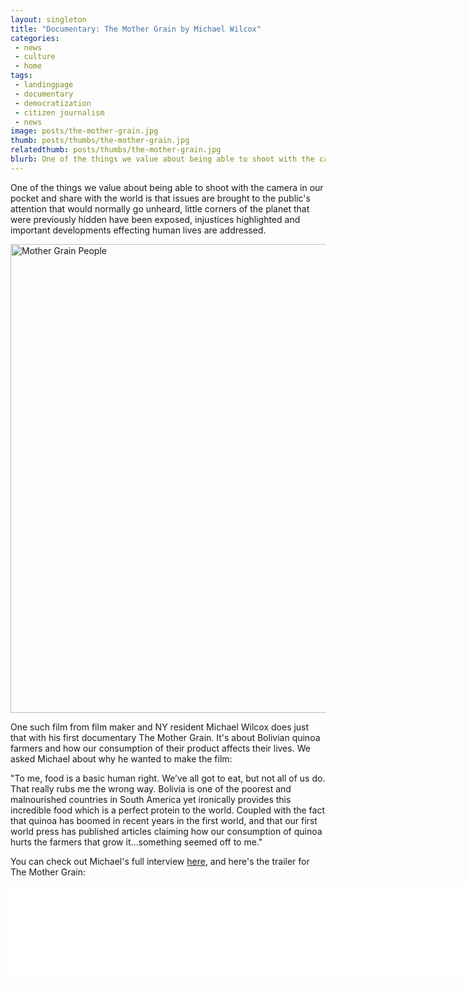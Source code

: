 ```yaml
---
layout: singleton
title: "Documentary: The Mother Grain by Michael Wilcox"
categories:
 - news
 - culture
 - home
tags:
 - landingpage
 - documentary
 - democratization
 - citizen journalism
 - news
image: posts/the-mother-grain.jpg
thumb: posts/thumbs/the-mother-grain.jpg
relatedthumb: posts/thumbs/the-mother-grain.jpg
blurb: One of the things we value about being able to shoot with the camera in our pocket and share with the world is that issues are brought to the public's attention that would normally go unheard.
---
```


One of the things we value about being able to shoot with the camera in our pocket and share with the world is that issues are brought to the public's attention that would normally go unheard, little corners of the planet that were previously hidden have been exposed, injustices highlighted and important developments effecting human lives are addressed.

<img align="center" class="img-responsive" src="{{ 'posts/mother-grain-people.jpg' | asset_path }}" width="750" alt="Mother Grain People">

One such film from film maker and NY resident Michael Wilcox does just that with his first documentary The Mother Grain. It's about Bolivian quinoa farmers and how our consumption of their product affects their lives. We asked Michael about why he wanted to make the film:

"To me, food is a basic human right. We’ve all got to eat, but not all of us do. That really rubs me the wrong way. Bolivia is one of the poorest and malnourished countries in South America yet ironically provides this incredible food which is a perfect protein to the world. Coupled with the fact that quinoa has boomed in recent years in the first world, and that our first world press has published articles claiming how our consumption of quinoa hurts the farmers that grow it…something seemed off to me."

You can check out Michael's full interview <a href="/Interview-with-Michael-Wilcox.html">here</a>, and here's the trailer for The Mother Grain:

<iframe class="youtube" src="//player.vimeo.com/video/102482641?title=0&amp;byline=0&amp;portrait=0&amp;color=181657" width="750" frameborder="0" webkitallowfullscreen mozallowfullscreen allowfullscreen></iframe>